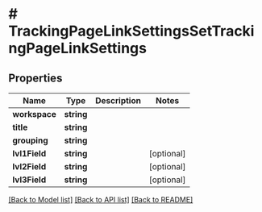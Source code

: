 # # TrackingPageLinkSettingsSetTrackingPageLinkSettings

## Properties

Name | Type | Description | Notes
------------ | ------------- | ------------- | -------------
**workspace** | **string** |  | 
**title** | **string** |  | 
**grouping** | **string** |  | 
**lvl1Field** | **string** |  | [optional] 
**lvl2Field** | **string** |  | [optional] 
**lvl3Field** | **string** |  | [optional] 

[[Back to Model list]](../../README.md#documentation-for-models) [[Back to API list]](../../README.md#documentation-for-api-endpoints) [[Back to README]](../../README.md)


